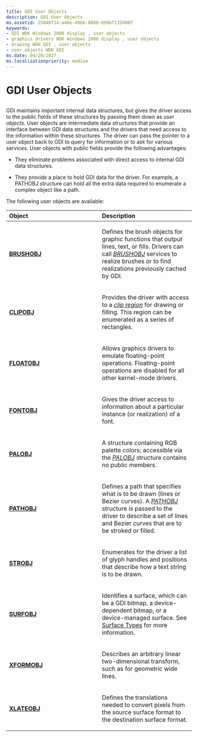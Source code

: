 ```yaml
---
title: GDI User Objects
description: GDI User Objects
ms.assetid: 25048f14-a46e-49bb-8890-699bf1324007
keywords:
- GDI WDK Windows 2000 display , user objects
- graphics drivers WDK Windows 2000 display , user objects
- drawing WDK GDI , user objects
- user objects WDK GDI
ms.date: 04/20/2017
ms.localizationpriority: medium
---
```


# GDI User Objects


## <span id="ddk_gdi_user_objects_gg"></span><span id="DDK_GDI_USER_OBJECTS_GG"></span>


GDI maintains important internal data structures, but gives the driver access to the public fields of these structures by passing them down as *user objects*. User objects are intermediate data structures that provide an interface between GDI data structures and the drivers that need access to the information within these structures. The driver can pass the pointer to a user object back to GDI to query for information or to ask for various services. User objects with public fields provide the following advantages:

-   They eliminate problems associated with direct access to internal GDI data structures.

-   They provide a place to hold GDI data for the driver. For example, a PATHOBJ structure can hold all the extra data required to enumerate a complex object like a path.

The following user objects are available:

<table>
<colgroup>
<col width="50%" />
<col width="50%" />
</colgroup>
<thead>
<tr class="header">
<th align="left">Object</th>
<th align="left">Description</th>
</tr>
</thead>
<tbody>
<tr class="odd">
<td align="left"><p><a href="/windows/desktop/api/winddi/ns-winddi-_brushobj" data-raw-source="[&lt;strong&gt;BRUSHOBJ&lt;/strong&gt;](/windows/desktop/api/winddi/ns-winddi-_brushobj)"><strong>BRUSHOBJ</strong></a></p></td>
<td align="left"><p>Defines the brush objects for graphic functions that output lines, text, or fills. Drivers can call <a href="/windows-hardware/drivers/#wdkgloss-brushobj" data-raw-source="&lt;em&gt;BRUSHOBJ&lt;/em&gt;"><em>BRUSHOBJ</em></a> services to realize brushes or to find realizations previously cached by GDI.</p></td>
</tr>
<tr class="even">
<td align="left"><p><a href="/windows/desktop/api/winddi/ns-winddi-_clipobj" data-raw-source="[&lt;strong&gt;CLIPOBJ&lt;/strong&gt;](/windows/desktop/api/winddi/ns-winddi-_clipobj)"><strong>CLIPOBJ</strong></a></p></td>
<td align="left"><p>Provides the driver with access to a <a href="/windows-hardware/drivers/#wdkgloss-clip-region" data-raw-source="&lt;em&gt;clip region&lt;/em&gt;"><em>clip region</em></a> for drawing or filling. This region can be enumerated as a series of rectangles.</p></td>
</tr>
<tr class="odd">
<td align="left"><p><a href="/windows/desktop/api/winddi/ns-winddi-_floatobj" data-raw-source="[&lt;strong&gt;FLOATOBJ&lt;/strong&gt;](/windows/desktop/api/winddi/ns-winddi-_floatobj)"><strong>FLOATOBJ</strong></a></p></td>
<td align="left"><p>Allows graphics drivers to emulate floating-point operations. Floating-point operations are disabled for all other kernel-mode drivers.</p></td>
</tr>
<tr class="even">
<td align="left"><p><a href="/windows/desktop/api/winddi/ns-winddi-_fontobj" data-raw-source="[&lt;strong&gt;FONTOBJ&lt;/strong&gt;](/windows/desktop/api/winddi/ns-winddi-_fontobj)"><strong>FONTOBJ</strong></a></p></td>
<td align="left"><p>Gives the driver access to information about a particular instance (or realization) of a font.</p></td>
</tr>
<tr class="odd">
<td align="left"><p><a href="/windows/desktop/api/winddi/ns-winddi-_palobj" data-raw-source="[&lt;strong&gt;PALOBJ&lt;/strong&gt;](/windows/desktop/api/winddi/ns-winddi-_palobj)"><strong>PALOBJ</strong></a></p></td>
<td align="left"><p>A structure containing RGB palette colors; accessible via the <a href="/windows/desktop/api/winddi/nf-winddi-palobj_cgetcolors" data-raw-source="&lt;strong&gt;PALOBJ_cGetColors&lt;/strong&gt;"><em>PALOBJ</em></a> structure contains no public members.</p></td>
</tr>
<tr class="even">
<td align="left"><p><a href="/windows/desktop/api/winddi/ns-winddi-_pathobj" data-raw-source="[&lt;strong&gt;PATHOBJ&lt;/strong&gt;](/windows/desktop/api/winddi/ns-winddi-_pathobj)"><strong>PATHOBJ</strong></a></p></td>
<td align="left"><p>Defines a path that specifies what is to be drawn (lines or Bezier curves). A <a href="/windows-hardware/drivers/#wdkgloss-pathobj" data-raw-source="&lt;em&gt;PATHOBJ&lt;/em&gt;"><em>PATHOBJ</em></a> structure is passed to the driver to describe a set of lines and Bezier curves that are to be stroked or filled.</p></td>
</tr>
<tr class="odd">
<td align="left"><p><a href="/windows/desktop/api/winddi/ns-winddi-_strobj" data-raw-source="[&lt;strong&gt;STROBJ&lt;/strong&gt;](/windows/desktop/api/winddi/ns-winddi-_strobj)"><strong>STROBJ</strong></a></p></td>
<td align="left"><p>Enumerates for the driver a list of glyph handles and positions that describe how a text string is to be drawn.</p></td>
</tr>
<tr class="even">
<td align="left"><p><a href="/windows/desktop/api/winddi/ns-winddi-_surfobj" data-raw-source="[&lt;strong&gt;SURFOBJ&lt;/strong&gt;](/windows/desktop/api/winddi/ns-winddi-_surfobj)"><strong>SURFOBJ</strong></a></p></td>
<td align="left"><p>Identifies a surface, which can be a GDI bitmap, a device-dependent bitmap, or a device-managed surface. See <a href="surface-types.md" data-raw-source="[Surface Types](surface-types.md)">Surface Types</a> for more information.</p></td>
</tr>
<tr class="odd">
<td align="left"><p><a href="/previous-versions/windows/hardware/drivers/ff570618(v=vs.85)" data-raw-source="[&lt;strong&gt;XFORMOBJ&lt;/strong&gt;](/previous-versions/windows/hardware/drivers/ff570618(v=vs.85))"><strong>XFORMOBJ</strong></a></p></td>
<td align="left"><p>Describes an arbitrary linear two-dimensional transform, such as for geometric wide lines.</p></td>
</tr>
<tr class="even">
<td align="left"><p><a href="/windows/desktop/api/winddi/ns-winddi-_xlateobj" data-raw-source="[&lt;strong&gt;XLATEOBJ&lt;/strong&gt;](/windows/desktop/api/winddi/ns-winddi-_xlateobj)"><strong>XLATEOBJ</strong></a></p></td>
<td align="left"><p>Defines the translations needed to convert pixels from the source surface format to the destination surface format.</p></td>
</tr>
</tbody>
</table>

 

